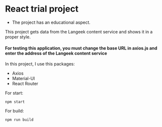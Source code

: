 # React trial project

* The project has an educational aspect.

This project gets data from the Langeek content service and shows it in a proper style.

#### For testing this application, you must change the base URL in axios.js and enter the address of the Langeek content service



In this project, I use this packages:
- Axios 
- Material-UI
- React Router

For start:

`npm start`

For build:

`npm run build`
